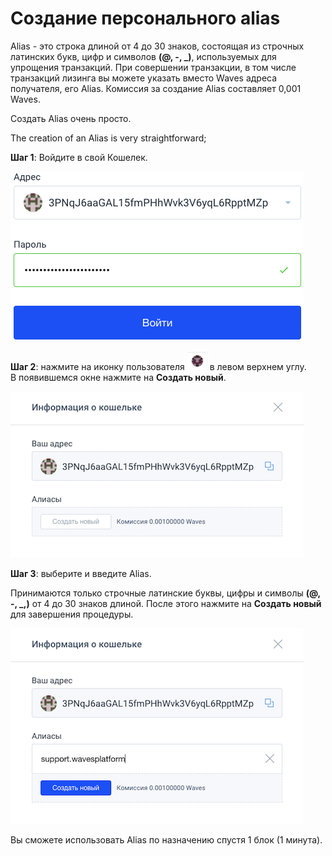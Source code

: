 # **Создание персонального alias**

Alias - это строка длиной от 4 до 30 знаков, состоящая из строчных латинских букв, цифр и символов **(@, -, _)**, используемых для упрощения транзакций. При совершении транзакции, в том числе транзакций лизинга вы можете указать вместо Waves адреса получателя, его Alias. Комиссия за создание Alias составляет 0,001 Waves.

Создать Alias очень просто.

The creation of an Alias is very straightforward;

**Шаг 1**: Войдите в свой Кошелек.

![](/ru/_assets/creating_an_alias_01.png)

**Шаг 2**: нажмите на иконку пользователя ![](/ru/_assets/creating_an_alias_02.png) в левом верхнем углу.  
В появившемся окне нажмите на **Создать новый**.

![](/ru/_assets/creating_an_alias_03.png)

**Шаг 3**: выберите и введите Alias.

Принимаются только строчные латинские буквы, цифры и символы **(@, -, _,)** от 4 до 30 знаков длиной.
После этого нажмите на **Создать новый** для завершения процедуры.

![](/ru/_assets/creating_an_alias_04.png)

Вы сможете использовать Alias по назначению спустя 1 блок (1 минута).
